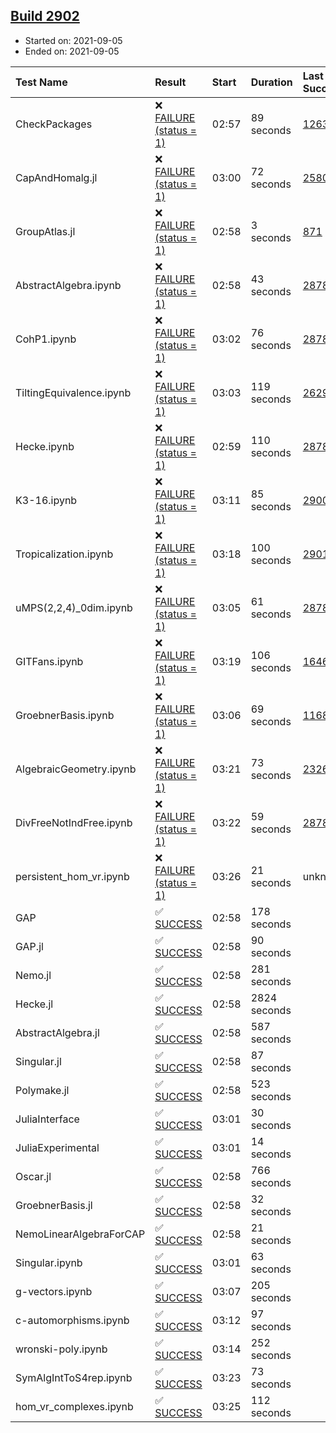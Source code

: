 ## [Build 2902](https://oscarci.mathematik.uni-kl.de/job/oscar-stable/2902/)

* Started on: 2021-09-05
* Ended on: 2021-09-05

| Test Name    | Result | Start | Duration | Last Success | First Failure |
|:-------------|:-------|:------|:---------|:-------------|:--------------|
| CheckPackages | ❌ [FAILURE (status = 1)](https://oscarci.mathematik.uni-kl.de/job/oscar-stable/2902/artifact/logs/build-2902/CheckPackages.log) | 02:57 | 89 seconds | [1263](https://oscarci.mathematik.uni-kl.de/job/oscar-stable/1263/) | [1264](https://oscarci.mathematik.uni-kl.de/job/oscar-stable/1264/) |
| CapAndHomalg.jl | ❌ [FAILURE (status = 1)](https://oscarci.mathematik.uni-kl.de/job/oscar-stable/2902/artifact/logs/build-2902/CapAndHomalg.jl.log) | 03:00 | 72 seconds | [2580](https://oscarci.mathematik.uni-kl.de/job/oscar-stable/2580/) | [2581](https://oscarci.mathematik.uni-kl.de/job/oscar-stable/2581/) |
| GroupAtlas.jl | ❌ [FAILURE (status = 1)](https://oscarci.mathematik.uni-kl.de/job/oscar-stable/2902/artifact/logs/build-2902/GroupAtlas.jl.log) | 02:58 | 3 seconds | [871](https://oscarci.mathematik.uni-kl.de/job/oscar-stable/871/) | [872](https://oscarci.mathematik.uni-kl.de/job/oscar-stable/872/) |
| AbstractAlgebra.ipynb | ❌ [FAILURE (status = 1)](https://oscarci.mathematik.uni-kl.de/job/oscar-stable/2902/artifact/logs/build-2902/AbstractAlgebra.ipynb.log) | 02:58 | 43 seconds | [2878](https://oscarci.mathematik.uni-kl.de/job/oscar-stable/2878/) | [2879](https://oscarci.mathematik.uni-kl.de/job/oscar-stable/2879/) |
| CohP1.ipynb | ❌ [FAILURE (status = 1)](https://oscarci.mathematik.uni-kl.de/job/oscar-stable/2902/artifact/logs/build-2902/CohP1.ipynb.log) | 03:02 | 76 seconds | [2878](https://oscarci.mathematik.uni-kl.de/job/oscar-stable/2878/) | [2879](https://oscarci.mathematik.uni-kl.de/job/oscar-stable/2879/) |
| TiltingEquivalence.ipynb | ❌ [FAILURE (status = 1)](https://oscarci.mathematik.uni-kl.de/job/oscar-stable/2902/artifact/logs/build-2902/TiltingEquivalence.ipynb.log) | 03:03 | 119 seconds | [2629](https://oscarci.mathematik.uni-kl.de/job/oscar-stable/2629/) | [2630](https://oscarci.mathematik.uni-kl.de/job/oscar-stable/2630/) |
| Hecke.ipynb | ❌ [FAILURE (status = 1)](https://oscarci.mathematik.uni-kl.de/job/oscar-stable/2902/artifact/logs/build-2902/Hecke.ipynb.log) | 02:59 | 110 seconds | [2878](https://oscarci.mathematik.uni-kl.de/job/oscar-stable/2878/) | [2879](https://oscarci.mathematik.uni-kl.de/job/oscar-stable/2879/) |
| K3-16.ipynb | ❌ [FAILURE (status = 1)](https://oscarci.mathematik.uni-kl.de/job/oscar-stable/2902/artifact/logs/build-2902/K3-16.ipynb.log) | 03:11 | 85 seconds | [2900](https://oscarci.mathematik.uni-kl.de/job/oscar-stable/2900/) | [2901](https://oscarci.mathematik.uni-kl.de/job/oscar-stable/2901/) |
| Tropicalization.ipynb | ❌ [FAILURE (status = 1)](https://oscarci.mathematik.uni-kl.de/job/oscar-stable/2902/artifact/logs/build-2902/Tropicalization.ipynb.log) | 03:18 | 100 seconds | [2901](https://oscarci.mathematik.uni-kl.de/job/oscar-stable/2901/) | [2902](https://oscarci.mathematik.uni-kl.de/job/oscar-stable/2902/) |
| uMPS(2,2,4)_0dim.ipynb | ❌ [FAILURE (status = 1)](https://oscarci.mathematik.uni-kl.de/job/oscar-stable/2902/artifact/logs/build-2902/uMPS-2-2-4-_0dim.ipynb.log) | 03:05 | 61 seconds | [2878](https://oscarci.mathematik.uni-kl.de/job/oscar-stable/2878/) | [2879](https://oscarci.mathematik.uni-kl.de/job/oscar-stable/2879/) |
| GITFans.ipynb | ❌ [FAILURE (status = 1)](https://oscarci.mathematik.uni-kl.de/job/oscar-stable/2902/artifact/logs/build-2902/GITFans.ipynb.log) | 03:19 | 106 seconds | [1646](https://oscarci.mathematik.uni-kl.de/job/oscar-stable/1646/) | [1647](https://oscarci.mathematik.uni-kl.de/job/oscar-stable/1647/) |
| GroebnerBasis.ipynb | ❌ [FAILURE (status = 1)](https://oscarci.mathematik.uni-kl.de/job/oscar-stable/2902/artifact/logs/build-2902/GroebnerBasis.ipynb.log) | 03:06 | 69 seconds | [1168](https://oscarci.mathematik.uni-kl.de/job/oscar-stable/1168/) | [1169](https://oscarci.mathematik.uni-kl.de/job/oscar-stable/1169/) |
| AlgebraicGeometry.ipynb | ❌ [FAILURE (status = 1)](https://oscarci.mathematik.uni-kl.de/job/oscar-stable/2902/artifact/logs/build-2902/AlgebraicGeometry.ipynb.log) | 03:21 | 73 seconds | [2326](https://oscarci.mathematik.uni-kl.de/job/oscar-stable/2326/) | [2327](https://oscarci.mathematik.uni-kl.de/job/oscar-stable/2327/) |
| DivFreeNotIndFree.ipynb | ❌ [FAILURE (status = 1)](https://oscarci.mathematik.uni-kl.de/job/oscar-stable/2902/artifact/logs/build-2902/DivFreeNotIndFree.ipynb.log) | 03:22 | 59 seconds | [2878](https://oscarci.mathematik.uni-kl.de/job/oscar-stable/2878/) | [2879](https://oscarci.mathematik.uni-kl.de/job/oscar-stable/2879/) |
| persistent_hom_vr.ipynb | ❌ [FAILURE (status = 1)](https://oscarci.mathematik.uni-kl.de/job/oscar-stable/2902/artifact/logs/build-2902/persistent_hom_vr.ipynb.log) | 03:26 | 21 seconds | unknown | unknown |
| GAP | ✅ [SUCCESS](https://oscarci.mathematik.uni-kl.de/job/oscar-stable/2902/artifact/logs/build-2902/GAP.log) | 02:58 | 178 seconds |  |  |
| GAP.jl | ✅ [SUCCESS](https://oscarci.mathematik.uni-kl.de/job/oscar-stable/2902/artifact/logs/build-2902/GAP.jl.log) | 02:58 | 90 seconds |  |  |
| Nemo.jl | ✅ [SUCCESS](https://oscarci.mathematik.uni-kl.de/job/oscar-stable/2902/artifact/logs/build-2902/Nemo.jl.log) | 02:58 | 281 seconds |  |  |
| Hecke.jl | ✅ [SUCCESS](https://oscarci.mathematik.uni-kl.de/job/oscar-stable/2902/artifact/logs/build-2902/Hecke.jl.log) | 02:58 | 2824 seconds |  |  |
| AbstractAlgebra.jl | ✅ [SUCCESS](https://oscarci.mathematik.uni-kl.de/job/oscar-stable/2902/artifact/logs/build-2902/AbstractAlgebra.jl.log) | 02:58 | 587 seconds |  |  |
| Singular.jl | ✅ [SUCCESS](https://oscarci.mathematik.uni-kl.de/job/oscar-stable/2902/artifact/logs/build-2902/Singular.jl.log) | 02:58 | 87 seconds |  |  |
| Polymake.jl | ✅ [SUCCESS](https://oscarci.mathematik.uni-kl.de/job/oscar-stable/2902/artifact/logs/build-2902/Polymake.jl.log) | 02:58 | 523 seconds |  |  |
| JuliaInterface | ✅ [SUCCESS](https://oscarci.mathematik.uni-kl.de/job/oscar-stable/2902/artifact/logs/build-2902/JuliaInterface.log) | 03:01 | 30 seconds |  |  |
| JuliaExperimental | ✅ [SUCCESS](https://oscarci.mathematik.uni-kl.de/job/oscar-stable/2902/artifact/logs/build-2902/JuliaExperimental.log) | 03:01 | 14 seconds |  |  |
| Oscar.jl | ✅ [SUCCESS](https://oscarci.mathematik.uni-kl.de/job/oscar-stable/2902/artifact/logs/build-2902/Oscar.jl.log) | 02:58 | 766 seconds |  |  |
| GroebnerBasis.jl | ✅ [SUCCESS](https://oscarci.mathematik.uni-kl.de/job/oscar-stable/2902/artifact/logs/build-2902/GroebnerBasis.jl.log) | 02:58 | 32 seconds |  |  |
| NemoLinearAlgebraForCAP | ✅ [SUCCESS](https://oscarci.mathematik.uni-kl.de/job/oscar-stable/2902/artifact/logs/build-2902/NemoLinearAlgebraForCAP.log) | 02:58 | 21 seconds |  |  |
| Singular.ipynb | ✅ [SUCCESS](https://oscarci.mathematik.uni-kl.de/job/oscar-stable/2902/artifact/logs/build-2902/Singular.ipynb.log) | 03:01 | 63 seconds |  |  |
| g-vectors.ipynb | ✅ [SUCCESS](https://oscarci.mathematik.uni-kl.de/job/oscar-stable/2902/artifact/logs/build-2902/g-vectors.ipynb.log) | 03:07 | 205 seconds |  |  |
| c-automorphisms.ipynb | ✅ [SUCCESS](https://oscarci.mathematik.uni-kl.de/job/oscar-stable/2902/artifact/logs/build-2902/c-automorphisms.ipynb.log) | 03:12 | 97 seconds |  |  |
| wronski-poly.ipynb | ✅ [SUCCESS](https://oscarci.mathematik.uni-kl.de/job/oscar-stable/2902/artifact/logs/build-2902/wronski-poly.ipynb.log) | 03:14 | 252 seconds |  |  |
| SymAlgIntToS4rep.ipynb | ✅ [SUCCESS](https://oscarci.mathematik.uni-kl.de/job/oscar-stable/2902/artifact/logs/build-2902/SymAlgIntToS4rep.ipynb.log) | 03:23 | 73 seconds |  |  |
| hom_vr_complexes.ipynb | ✅ [SUCCESS](https://oscarci.mathematik.uni-kl.de/job/oscar-stable/2902/artifact/logs/build-2902/hom_vr_complexes.ipynb.log) | 03:25 | 112 seconds |  |  |
